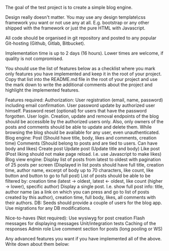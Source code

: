 ﻿The goal of the test project is to create a simple blog engine.


Design really doesn't matter. You may use any design template\css framework you want or not use any at all. E.g. bootstrap or any other shipped with the framework or just the pure HTML with Javascript.


All code should be organised in git repository and posted to any popular Git-hosting (Github, Gitlab, Bitbucket).


Implementation time is up to 2 days (16 hours). Lower times are welcome, if quality is not compromised.


You should use the list of features below as a checklist where you mark only features you have implemented and keep it in the root of your project. Copy that list into the README.md file in the root of your project and use the mark down to write the additional comments about the project and highlight the implemented features.


Features required:
Authorization:
User registration (email, name, password) including email confirmation.
User password update by authorized user himself.
Password reset (optional) for users that have the password forgotten.
User login.
Creation, update and removal endpoints of the blog should be accessible by the authorized users only. Also, only owners of the posts and comments should be able to update and delete them. While browsing the blog should be available for any user, even unauthenticated.
Blog engine:
Post (Should have title, body, likes and comments, creation time)
Comments (Should belong to posts and are tied to users. Can have body and likes)
Create post 
Update post (Update title and body)
Like post (Post liking should not make page reload. I.e. use Javascript to make likes)
Blog view engine:
Display list of posts from latest to oldest with pagination of 25 posts per screen (Displayed in list posts should have full title, creation time, author name, excerpt of body up to 70 characters, like count, like button and button to go to full post)
List of posts should be able to be filtered by: creation time (latest -> oldest, latest <- oldest, like count (higher -> lower),  specific author)
Display a single post. I.e. show full post info: title, author name (as a link on which you can press and go to list of posts created by this author), creation time, full body, likes, all comments with their authors.
DB:
Seeds should provide a couple of users for the blog app.
Use migrations for any DB modifications.


Nice-to-haves (Not required):
Use wysiwyg for post creation
Flash messages for displaying messages
Unit/integration tests
Caching of the responses
Admin role
Live comment section for posts (long pooling or WS)


Any advanced features you want if you have implemented all of the above. Write down about them below: